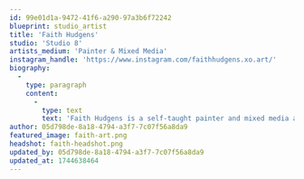 ```yaml
---
id: 99e01d1a-9472-41f6-a290-97a3b6f72242
blueprint: studio_artist
title: 'Faith Hudgens'
studio: 'Studio 8'
artists_medium: 'Painter & Mixed Media'
instagram_handle: 'https://www.instagram.com/faithhudgens.xo.art/'
biography:
  -
    type: paragraph
    content:
      -
        type: text
        text: 'Faith Hudgens is a self-taught painter and mixed media artist from Greenville, SC, whose work spans public and body art. She sees art as a gateway to untold stories, illuminating the past, present, and future. Bold, vibrant, and deeply spiritual, her work blends fantasy with meaning, empowering the unheard and inspiring change. Passionate about community, Faith collaborates with organizations like Miracle Hill Ministries and Upstate Pride, using art as a tool for healing and unity. Her mission is to foster positivity, connection, and transformation through creativity, ensuring her work serves as both an expression and a force for meaningful change.'
author: 05d798de-8a18-4794-a3f7-7c07f56a8da9
featured_image: faith-art.png
headshot: faith-headshot.png
updated_by: 05d798de-8a18-4794-a3f7-7c07f56a8da9
updated_at: 1744638464
---
```

